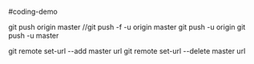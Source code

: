 #coding-demo

git push origin master
//git push -f -u origin master
git push -u origin
git push -u master


git remote set-url --add master url 
git remote set-url --delete master url 